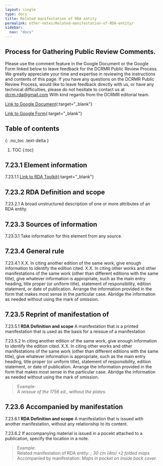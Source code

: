 ```yaml
---
layout: single
type: docs
title: Related manifestation of RDA entity
permalink: other-notes/Related-manifestation-of-RDA-entity/
sidebar:
  nav: "docs"
---
```


## Process for Gathering Public Review Comments.
Please use the comment feature in the Google Document or the Google Form linked below to leave feedback for the DCRMR Public Review Process.  We greatly appreciate your time and expertise in reviewing the instructions and contents of this page.  If you have any questions on the DCRMR Public Review Process, would like to leave feedback directly with us, or have any technical difficulties, please do not hesitate to contact us at dcrm.rda@gmail.com  With kind regards from the DCRMR editorial team.

[Link to Google Document](https://docs.google.com/document/d/1ci6PF31FKjpRFRlayhOQCrnTyBp9kdaIyGtwNGIjUBs/edit){:target="_blank"}

[Link to Google Form](https://docs.google.com/forms/d/e/1FAIpQLSdNtJkbY1mngdTcvCoB7zZcpaIuuKHvlbyiidP-QunDy14VcQ/viewform){:target="_blank"}

## Table of contents
{: .no_toc .text-delta }

1. TOC
{:toc}

## 7.23.1 Element information

<a name="7.23.1.1">7.23.1.1</a> [Link to RDA Toolkit](https://beta.rdatoolkit.org/Content/Index?externalId=en-US_ala-1ddf3c16-7d6d-3d8b-9935-24c5fa7c16f4){:target="_blank"}

## 7.23.2 RDA Definition and scope

<a name="7.23.2.1">7.23.2.1</a> A broad unstructured description of one or more attributes of an RDA entity.

## 7.23.3 Sources of information

<a name="7.23.3.1">7.23.3.1</a>  Take information for this element from any source.

## 7.23.4 General rule

<a name="7.23.4.1">7.23.4.1</a> X.X. In citing another edition of the same work, give enough information to identify the edition cited.
X.X. In citing other works and other manifestations of the same work (other than different editions with the same title), give whatever information is appropriate, such as the main entry heading, title proper (or uniform title), statement of responsibility, edition statement, or date of publication. Arrange the information provided in the form that makes most sense in the particular case. Abridge the information as needed without using the mark of omission.

## 7.23.5 Reprint of manifestation of

<a name="7.23.5.1">7.23.5.1</a> **RDA Definition and scope** A manifestation that is a printed manifestation that is used as the basis for a reissue of a manifestation

<a name="7.23.5.2">7.23.5.2</a> In citing another edition of the same work, give enough information to identify the edition cited.
X.X. In citing other works and other manifestations of the same work (other than different editions with the same title), give whatever information is appropriate, such as the main entry heading, title proper (or uniform title), statement of responsibility, edition statement, or date of publication. Arrange the information provided in the form that makes most sense in the particular case. Abridge the information as needed without using the mark of omission.

>Example:  
><CITE>A reissue of the 1756 ed., without the plates.</CITE>

## 7.23.6 Accompanied by manifestation

<a name="7.23.6.1">7.23.6.1</a> **RDA Definition and scope** A manifestation that is issued with another manifestation, without any relationship to its content.

<a name="7.23.6.2">7.23.6.2</a> If accompanying material is issued in a pocekt attached to a publication, specify the location in a note.

>Example:  
>Related manifestation of RDA entity: <CITE>; 30 cm (4to) +2 folded maps</CITE>  
>Accompanied by manifestation: <CITE>Maps in pocket on inside back cover.</CITE>
